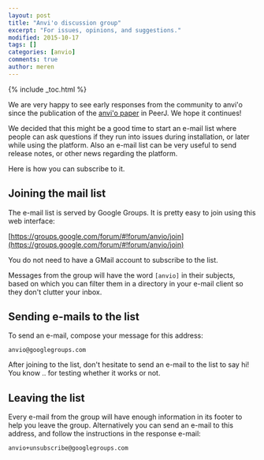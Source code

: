 ```yaml
---
layout: post
title: "Anvi'o discussion group"
excerpt: "For issues, opinions, and suggestions."
modified: 2015-10-17
tags: []
categories: [anvio]
comments: true
author: meren
---
```


{% include _toc.html %}

We are very happy to see early responses from the community to anvi'o since the publication of the [anvi'o paper](https://peerj.com/articles/1319/) in PeerJ. We hope it continues!

We decided that this might be a good time to start an e-mail list where people can ask questions if they run into issues during installation, or later while using the platform. Also an e-mail list can be very useful to send release notes, or other news regarding the platform.

Here is how you can subscribe to it.

## Joining the mail list

The e-mail list is served by Google Groups. It is pretty easy to join using this web interface:

[https://groups.google.com/forum/#!forum/anvio/join](https://groups.google.com/forum/#!forum/anvio/join)

You do not need to have a GMail account to subscribe to the list.

Messages from the group will have the word `[anvio]` in their subjects, based on which you can filter them in a directory in your e-mail client so they don't clutter your inbox. 

## Sending e-mails to the list

To send an e-mail, compose your message for this address:

    anvio@googlegroups.com
    
After joining to the list, don't hesitate to send an e-mail to the list to say hi! You know .. for testing whether it works or not.

## Leaving the list

Every e-mail from the group will have enough information in its footer to help you leave the group. Alternatively you can send an e-mail to this address, and follow the instructions in the response e-mail:

    anvio+unsubscribe@googlegroups.com
